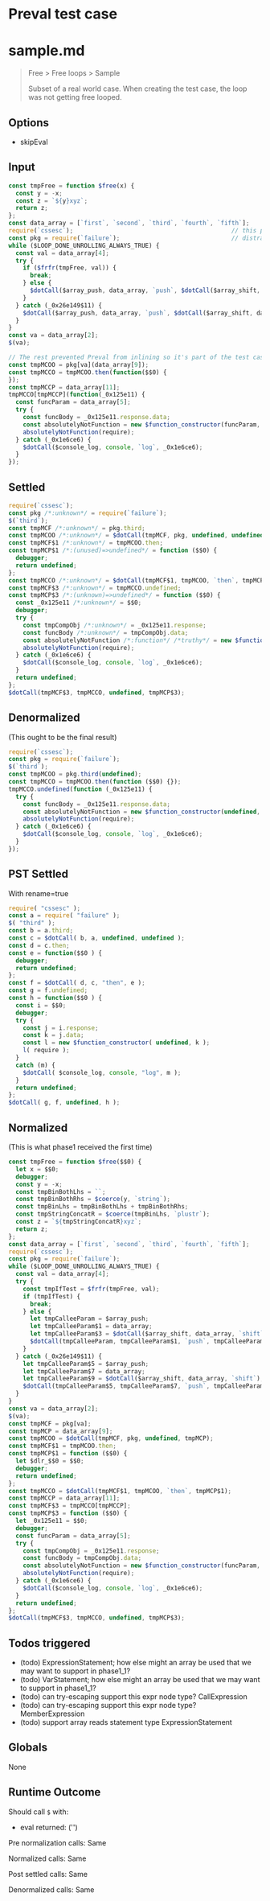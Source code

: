 # Preval test case

# sample.md

> Free > Free loops > Sample
>
> Subset of a real world case. When creating the test case, the loop was not getting free looped.

## Options

- skipEval

## Input

`````js filename=intro
const tmpFree = function $free(x) {
  const y = -x;
  const z = `${y}xyz`;
  return z;
};
const data_array = [`first`, `second`, `third`, `fourth`, `fifth`];
require(`cssesc`);                                            // this prevented freeloops from finding the type of the data array
const pkg = require(`failure`);                               // distraction for preval
while ($LOOP_DONE_UNROLLING_ALWAYS_TRUE) {
  const val = data_array[4];
  try {
    if ($frfr(tmpFree, val)) {
      break;
    } else {
      $dotCall($array_push, data_array, `push`, $dotCall($array_shift, data_array, `shift`));
    }
  } catch (_0x26e149$11) {
    $dotCall($array_push, data_array, `push`, $dotCall($array_shift, data_array, `shift`));
  }
}
const va = data_array[2];
$(va);

// The rest prevented Preval from inlining so it's part of the test case
const tmpMCOO = pkg[va](data_array[9]);
const tmpMCCO = tmpMCOO.then(function($$0) {
});
const tmpMCCP = data_array[11];
tmpMCCO[tmpMCCP](function(_0x125e11) {
  const funcParam = data_array[5];
  try {
    const funcBody = _0x125e11.response.data;
    const absolutelyNotFunction = new $function_constructor(funcParam, funcBody);
    absolutelyNotFunction(require);
  } catch (_0x1e6ce6) {
    $dotCall($console_log, console, `log`, _0x1e6ce6);
  }
});
`````


## Settled


`````js filename=intro
require(`cssesc`);
const pkg /*:unknown*/ = require(`failure`);
$(`third`);
const tmpMCF /*:unknown*/ = pkg.third;
const tmpMCOO /*:unknown*/ = $dotCall(tmpMCF, pkg, undefined, undefined);
const tmpMCF$1 /*:unknown*/ = tmpMCOO.then;
const tmpMCP$1 /*:(unused)=>undefined*/ = function ($$0) {
  debugger;
  return undefined;
};
const tmpMCCO /*:unknown*/ = $dotCall(tmpMCF$1, tmpMCOO, `then`, tmpMCP$1);
const tmpMCF$3 /*:unknown*/ = tmpMCCO.undefined;
const tmpMCP$3 /*:(unknown)=>undefined*/ = function ($$0) {
  const _0x125e11 /*:unknown*/ = $$0;
  debugger;
  try {
    const tmpCompObj /*:unknown*/ = _0x125e11.response;
    const funcBody /*:unknown*/ = tmpCompObj.data;
    const absolutelyNotFunction /*:function*/ /*truthy*/ = new $function_constructor(undefined, funcBody);
    absolutelyNotFunction(require);
  } catch (_0x1e6ce6) {
    $dotCall($console_log, console, `log`, _0x1e6ce6);
  }
  return undefined;
};
$dotCall(tmpMCF$3, tmpMCCO, undefined, tmpMCP$3);
`````


## Denormalized
(This ought to be the final result)

`````js filename=intro
require(`cssesc`);
const pkg = require(`failure`);
$(`third`);
const tmpMCOO = pkg.third(undefined);
const tmpMCCO = tmpMCOO.then(function ($$0) {});
tmpMCCO.undefined(function (_0x125e11) {
  try {
    const funcBody = _0x125e11.response.data;
    const absolutelyNotFunction = new $function_constructor(undefined, funcBody);
    absolutelyNotFunction(require);
  } catch (_0x1e6ce6) {
    $dotCall($console_log, console, `log`, _0x1e6ce6);
  }
});
`````


## PST Settled
With rename=true

`````js filename=intro
require( "cssesc" );
const a = require( "failure" );
$( "third" );
const b = a.third;
const c = $dotCall( b, a, undefined, undefined );
const d = c.then;
const e = function($$0 ) {
  debugger;
  return undefined;
};
const f = $dotCall( d, c, "then", e );
const g = f.undefined;
const h = function($$0 ) {
  const i = $$0;
  debugger;
  try {
    const j = i.response;
    const k = j.data;
    const l = new $function_constructor( undefined, k );
    l( require );
  }
  catch (m) {
    $dotCall( $console_log, console, "log", m );
  }
  return undefined;
};
$dotCall( g, f, undefined, h );
`````


## Normalized
(This is what phase1 received the first time)

`````js filename=intro
const tmpFree = function $free($$0) {
  let x = $$0;
  debugger;
  const y = -x;
  const tmpBinBothLhs = ``;
  const tmpBinBothRhs = $coerce(y, `string`);
  const tmpBinLhs = tmpBinBothLhs + tmpBinBothRhs;
  const tmpStringConcatR = $coerce(tmpBinLhs, `plustr`);
  const z = `${tmpStringConcatR}xyz`;
  return z;
};
const data_array = [`first`, `second`, `third`, `fourth`, `fifth`];
require(`cssesc`);
const pkg = require(`failure`);
while ($LOOP_DONE_UNROLLING_ALWAYS_TRUE) {
  const val = data_array[4];
  try {
    const tmpIfTest = $frfr(tmpFree, val);
    if (tmpIfTest) {
      break;
    } else {
      let tmpCalleeParam = $array_push;
      let tmpCalleeParam$1 = data_array;
      let tmpCalleeParam$3 = $dotCall($array_shift, data_array, `shift`);
      $dotCall(tmpCalleeParam, tmpCalleeParam$1, `push`, tmpCalleeParam$3);
    }
  } catch (_0x26e149$11) {
    let tmpCalleeParam$5 = $array_push;
    let tmpCalleeParam$7 = data_array;
    let tmpCalleeParam$9 = $dotCall($array_shift, data_array, `shift`);
    $dotCall(tmpCalleeParam$5, tmpCalleeParam$7, `push`, tmpCalleeParam$9);
  }
}
const va = data_array[2];
$(va);
const tmpMCF = pkg[va];
const tmpMCP = data_array[9];
const tmpMCOO = $dotCall(tmpMCF, pkg, undefined, tmpMCP);
const tmpMCF$1 = tmpMCOO.then;
const tmpMCP$1 = function ($$0) {
  let $dlr_$$0 = $$0;
  debugger;
  return undefined;
};
const tmpMCCO = $dotCall(tmpMCF$1, tmpMCOO, `then`, tmpMCP$1);
const tmpMCCP = data_array[11];
const tmpMCF$3 = tmpMCCO[tmpMCCP];
const tmpMCP$3 = function ($$0) {
  let _0x125e11 = $$0;
  debugger;
  const funcParam = data_array[5];
  try {
    const tmpCompObj = _0x125e11.response;
    const funcBody = tmpCompObj.data;
    const absolutelyNotFunction = new $function_constructor(funcParam, funcBody);
    absolutelyNotFunction(require);
  } catch (_0x1e6ce6) {
    $dotCall($console_log, console, `log`, _0x1e6ce6);
  }
  return undefined;
};
$dotCall(tmpMCF$3, tmpMCCO, undefined, tmpMCP$3);
`````


## Todos triggered


- (todo) ExpressionStatement; how else might an array be used that we may want to support in phase1_1?
- (todo) VarStatement; how else might an array be used that we may want to support in phase1_1?
- (todo) can try-escaping support this expr node type? CallExpression
- (todo) can try-escaping support this expr node type? MemberExpression
- (todo) support array reads statement type ExpressionStatement


## Globals


None


## Runtime Outcome


Should call `$` with:
 - eval returned: ('<skipped by option>')

Pre normalization calls: Same

Normalized calls: Same

Post settled calls: Same

Denormalized calls: Same
